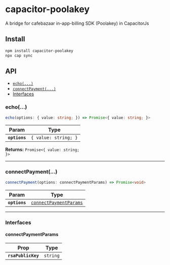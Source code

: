 # capacitor-poolakey

A bridge for cafebazaar in-app-billing SDK (Poolakey) in CapacitorJs

## Install

```bash
npm install capacitor-poolakey
npx cap sync
```

## API

<docgen-index>

* [`echo(...)`](#echo)
* [`connectPayment(...)`](#connectpayment)
* [Interfaces](#interfaces)

</docgen-index>

<docgen-api>
<!--Update the source file JSDoc comments and rerun docgen to update the docs below-->

### echo(...)

```typescript
echo(options: { value: string; }) => Promise<{ value: string; }>
```

| Param         | Type                            |
| ------------- | ------------------------------- |
| **`options`** | <code>{ value: string; }</code> |

**Returns:** <code>Promise&lt;{ value: string; }&gt;</code>

--------------------


### connectPayment(...)

```typescript
connectPayment(options: connectPaymentParams) => Promise<void>
```

| Param         | Type                                                                  |
| ------------- | --------------------------------------------------------------------- |
| **`options`** | <code><a href="#connectpaymentparams">connectPaymentParams</a></code> |

--------------------


### Interfaces


#### connectPaymentParams

| Prop               | Type                |
| ------------------ | ------------------- |
| **`rsaPublicKey`** | <code>string</code> |

</docgen-api>
